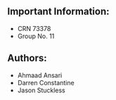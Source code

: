 ## Important Information:
- CRN 73378
- Group No. 11
    
## Authors: 
- Ahmaad Ansari
- Darren Constantine
- Jason Stuckless
